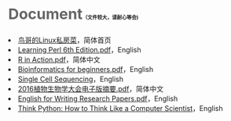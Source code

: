 <font color="#666666"> <h2 style="font-size:30px" >Document<a style="font-size:10px" >（文件较大，请耐心等会)</a></h2></font>
<li><a href="http://vbird.dic.ksu.edu.tw/" target="_blank">鸟哥的Linux私房菜</a>，简体首页</li>
<li><a href="http://pan.baidu.com/s/1qWOKvTE" target="_blank" id="perl-link">Learning Perl 6th Edition.pdf</a>，English</li>
<li><a href="http://pan.baidu.com/s/1o6GaX3G" target="_blank" id="perl-link">R in Action.pdf</a>，简体中文</li>
<li><a href="http://pan.baidu.com/s/1jGEhqeU" target="_blank" id="bioinformatics for beginners-link">Bioinformatics for beginners.pdf</a>，English</li>
<li><a href="http://7xk19o.com1.z0.glb.clouddn.com/Single%20Cell%20Sequencing.pdf" target="_blank" id="perl-link">Single Cell Sequencing</a>，English</li>
<li><a href="http://7xk19o.com1.z0.glb.clouddn.com/2016%E6%A4%8D%E7%89%A9%E7%94%9F%E7%89%A9%E5%AD%A6%E5%A4%A7%E4%BC%9A%E7%94%B5%E5%AD%90%E7%89%88%E6%91%98%E8%A6%81.pdf" target="_blank" id="perl-link">2016植物生物学大会电子版摘要.pdf</a>，简体中文</li>
<li><a href="http://pan.baidu.com/s/1kV0hPUB" target="_blank" id="perl-link">English for Writing Research Papers.pdf</a>，English</li>
<li><a href="http://www.greenteapress.com/thinkpython/html/index.html" target="_blank" id="perl-link">Think Python: How to Think Like a Computer Scientist</a>，English</li>